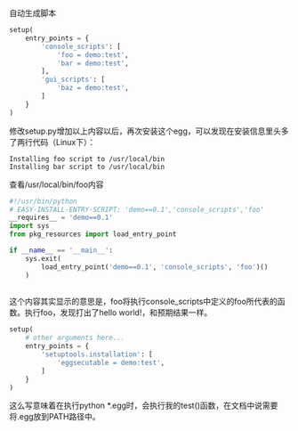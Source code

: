 自动生成脚本

```python
setup(
    entry_points = {
        'console_scripts': [
            'foo = demo:test',
            'bar = demo:test',
        ],
        'gui_scripts': [
            'baz = demo:test',
        ]
    }
)
```

修改setup.py增加以上内容以后，再次安装这个egg，可以发现在安装信息里头多了两行代码（Linux下）：

```
Installing foo script to /usr/local/bin
Installing bar script to /usr/local/bin
```

查看/usr/local/bin/foo内容

```python
#!/usr/bin/python
# EASY-INSTALL-ENTRY-SCRIPT: 'demo==0.1','console_scripts','foo'
__requires__ = 'demo==0.1'
import sys
from pkg_resources import load_entry_point

if __name__ == '__main__':
    sys.exit(
        load_entry_point('demo==0.1', 'console_scripts', 'foo')()
    )
    
```

这个内容其实显示的意思是，foo将执行console_scripts中定义的foo所代表的函数。执行foo，发现打出了hello world!，和预期结果一样。



```python
setup(
    # other arguments here...
    entry_points = {
        'setuptools.installation': [
            'eggsecutable = demo:test',
        ]
    }
)
```

这么写意味着在执行python *.egg时，会执行我的test()函数，在文档中说需要将.egg放到PATH路径中。